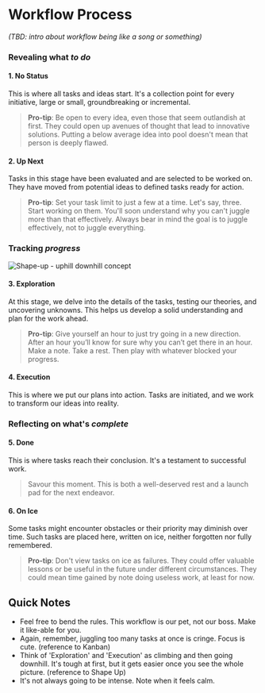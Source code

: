 # Workflow Process

_(TBD: intro about workflow being like a song or something)_

### Revealing what *to do*

#### 1. No Status

This is where all tasks and ideas start. It's a collection point for every initiative, large or small, groundbreaking or incremental.

> **Pro-tip**: Be open to every idea, even those that seem outlandish at first. They could open up avenues of thought that lead to innovative solutions. Putting a below average idea into pool doesn't mean that person is deeply flawed.

#### 2. Up Next

Tasks in this stage have been evaluated and are selected to be worked on. They have moved from potential ideas to defined tasks ready for action.

> **Pro-tip**: Set your task limit to just a few at a time. Let's say, three. Start working on them. You'll soon understand why you can't juggle more than that effectively. Always bear in mind the goal is to juggle effectively, not to juggle everything.

### Tracking *progress*

![Shape-up - uphill downhill concept](https://basecamp.com/assets/books/shapeup/3.4/hill_concept-a0a77c0ebb209b61899b8b4cdb1a315f2807e3fdc2e1d2373e2f19060725f042.png)

#### 3. Exploration

At this stage, we delve into the details of the tasks, testing our theories, and uncovering unknowns. This helps us develop a solid understanding and plan for the work ahead.

> **Pro-tip**: Give yourself an hour to just try going in a new direction. After an hour you’ll know for sure why you can’t get there in an hour. Make a note. Take a rest. Then play with whatever blocked your progress.

#### 4. Execution

This is where we put our plans into action. Tasks are initiated, and we work to transform our ideas into reality.

### Reflecting on what's *complete*

#### 5. Done

This is where tasks reach their conclusion. It's a testament to successful work.

> Savour this moment. This is both a well-deserved rest and a launch pad for the next endeavor.

#### 6. On Ice

Some tasks might encounter obstacles or their priority may diminish over time. Such tasks are placed here, written on ice, neither forgotten nor fully remembered.

> **Pro-tip**: Don't view tasks on ice as failures. They could offer valuable lessons or be useful in the future under different circumstances. They could mean time gained by note doing useless work, at least for now.

## Quick Notes

- Feel free to bend the rules. This workflow is our pet, not our boss. Make it like-able for you.
- Again, remember, juggling too many tasks at once is cringe. Focus is cute. (reference to Kanban)
- Think of 'Exploration' and 'Execution' as climbing and then going downhill. It's tough at first, but it gets easier once you see the whole picture. (reference to Shape Up)
- It's not always going to be intense. Note when it feels calm. 
